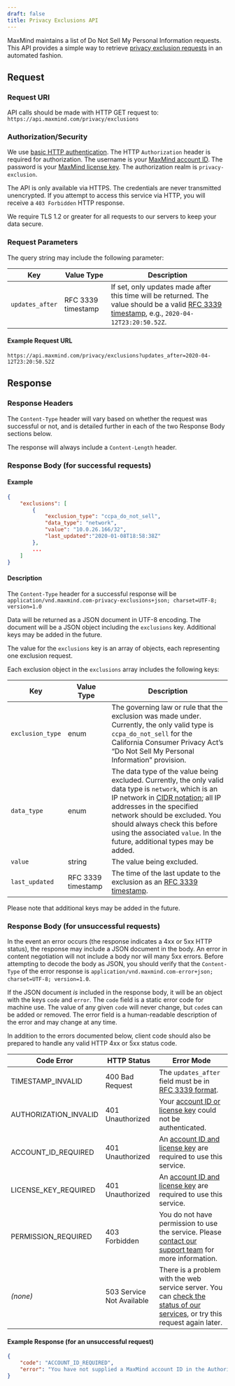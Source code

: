 ```yaml
---
draft: false
title: Privacy Exclusions API
---
```


MaxMind maintains a list of Do Not Sell My Personal Information requests. This
API provides a simple way to retrieve
[privacy exclusion requests](https://www.maxmind.com/en/accounts/current/do-not-sell-requests)
in an automated fashion.

## Request

### Request URI

API calls should be made with HTTP GET request to:
`https://api.maxmind.com/privacy/exclusions`

### Authorization/Security

We use
[basic HTTP authentication](https://en.wikipedia.org/wiki/Basic_access_authentication).
The HTTP `Authorization` header is required for authorization. The username is
your
[MaxMind account ID](https://www.maxmind.com/en/accounts/current/license-key).
The password is your
[MaxMind license key](https://www.maxmind.com/en/accounts/current/license-key).
The authorization realm is `privacy-exclusion`.

The API is only available via HTTPS. The credentials are never transmitted
unencrypted. If you attempt to access this service via HTTP, you will receive a
`403 Forbidden` HTTP response.

We require TLS 1.2 or greater for all requests to our servers to keep your data
secure.

### Request Parameters

The query string may include the following parameter:

| Key             | Value Type         | Description                                                                                                                                                                         |
| --------------- | ------------------ | ----------------------------------------------------------------------------------------------------------------------------------------------------------------------------------- |
| `updates_after` | RFC 3339 timestamp | If set, only updates made after this time will be returned. The value should be a valid [RFC 3339 timestamp](https://tools.ietf.org/html/rfc3339), e.g., `2020-04-12T23:20:50.52Z`. |

#### Example Request URL

`https://api.maxmind.com/privacy/exclusions?updates_after=2020-04-12T23:20:50.52Z`

## Response

### Response Headers

The `Content-Type` header will vary based on whether the request was successful
or not, and is detailed further in each of the two Response Body sections below.

The response will always include a `Content-Length` header.

### Response Body (for successful requests)

#### Example

```json
{
    "exclusions": [
        {
            "exclusion_type": "ccpa_do_not_sell",
            "data_type": "network",
            "value": "10.0.26.166/32",
            "last_updated":"2020-01-08T18:58:38Z"
        },
        ...
    ]
}
```

#### Description

The `Content-Type` header for a successful response will be
`application/vnd.maxmind.com-privacy-exclusions+json; charset=UTF-8; version=1.0`

Data will be returned as a JSON document in UTF-8 encoding. The document will be
a JSON object including the `exclusions` key. Additional keys may be added in
the future.

The value for the `exclusions` key is an array of objects, each representing one
exclusion request.

Each exclusion object in the `exclusions` array includes the following keys:

| Key              | Value Type         | Description                                                                                                   |
| ---------------- | ------------------ | ------------------------------------------------------------------------------------------------------------------------------------------------------------------------------------------------------------------------------------------------------------------------------------------------------------------------------------------------------------------------------------------------- |
| `exclusion_type` | enum               | The governing law or rule that the exclusion was made under. Currently, the only valid type is `ccpa_do_not_sell` for the California Consumer Privacy Act’s “Do Not Sell My Personal Information” provision.                                                                                                                                                                                      |
| `data_type`      | enum               | The data type of the value being excluded. Currently, the only valid data type is `network`, which is an IP network in [CIDR notation](https://en.wikipedia.org/wiki/Classless_Inter-Domain_Routing#CIDR_notation); all IP addresses in the specified network should be excluded. You should always check this before using the associated `value`. In the future, additional types may be added. |
| `value`          | string             | The value being excluded.                                                                                                                                                                                                                                                                                                                                                                         |
| `last_updated`   | RFC 3339 timestamp | The time of the last update to the exclusion as an [RFC 3339 timestamp](https://tools.ietf.org/html/rfc3339).                                                                                                                                                                                                                                                                                     |

Please note that additional keys may be added in the future.

### Response Body (for unsuccessful requests)

In the event an error occurs (the response indicates a 4xx or 5xx HTTP status),
the response may include a JSON document in the body. An error in content
negotiation will not include a body nor will many 5xx errors. Before attempting
to decode the body as JSON, you should verify that the `Content-Type` of the
error response is
`application/vnd.maxmind.com-error+json; charset=UTF-8; version=1.0`.

If the JSON document _is_ included in the response body, it will be an object
with the keys `code` and `error`. The `code` field is a static error code for
machine use. The value of any given `code` will never change, but `code`s can be
added or removed. The error field is a human-readable description of the error
and may change at any time.

In addition to the errors documented below, client code should also be prepared
to handle any valid HTTP 4xx or 5xx status code.

| Code Error            | HTTP Status               | Error Mode                                                                                                                                               |
| --------------------- | ------------------------- | -------------------------------------------------------------------------------------------------------------------------------------------------------- |
| TIMESTAMP_INVALID     | 400 Bad Request           | The `updates_after` field must be in [RFC 3339 format](https://tools.ietf.org/html/rfc3339).                                                             |
| AUTHORIZATION_INVALID | 401 Unauthorized          | Your [account ID or license key](https://www.maxmind.com/en/accounts/current/license-key) could not be authenticated.                                    |
| ACCOUNT_ID_REQUIRED   | 401 Unauthorized          | An [account ID and license key](https://www.maxmind.com/en/accounts/current/license-key) are required to use this service.                               |
| LICENSE_KEY_REQUIRED  | 401 Unauthorized          | An [account ID and license key](https://www.maxmind.com/en/accounts/current/license-key) are required to use this service.                               |
| PERMISSION_REQUIRED   | 403 Forbidden             | You do not have permission to use the service. Please [contact our support team](https://support.maxmind.com/hc/en-us/requests/new) for more information.                                                  |
| _(none)_              | 503 Service Not Available | There is a problem with the web service server. You can [check the status of our services](https://status.maxmind.com), or try this request again later. |

#### Example Response (for an unsuccessful request)

```json
{
    "code": "ACCOUNT_ID_REQUIRED",
    "error": "You have not supplied a MaxMind account ID in the Authorization header"
}
```
